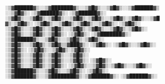  ░▒▓██████▓▒░░▒▓███████▓▒░░▒▓█▓▒░░▒▓█▓▒░░▒▓██████▓▒░░▒▓█▓▒░      ░▒▓██████▓▒░ ░▒▓██████▓▒░
░▒▓█▓▒░░▒▓█▓▒░▒▓█▓▒░░▒▓█▓▒░▒▓█▓▒░░▒▓█▓▒░▒▓█▓▒░░▒▓█▓▒░▒▓█▓▒░     ░▒▓█▓▒░░▒▓█▓▒░▒▓█▓▒░░▒▓█▓▒░
░▒▓█▓▒░      ░▒▓█▓▒░░▒▓█▓▒░▒▓█▓▒░░▒▓█▓▒░▒▓█▓▒░░▒▓█▓▒░▒▓█▓▒░     ░▒▓█▓▒░░▒▓█▓▒░▒▓█▓▒░
░▒▓█▓▒░      ░▒▓███████▓▒░ ░▒▓██████▓▒░░▒▓█▓▒░░▒▓█▓▒░▒▓█▓▒░     ░▒▓█▓▒░░▒▓█▓▒░▒▓█▓▒▒▓███▓▒░
░▒▓█▓▒░      ░▒▓█▓▒░░▒▓█▓▒░  ░▒▓█▓▒░   ░▒▓█▓▒░░▒▓█▓▒░▒▓█▓▒░     ░▒▓█▓▒░░▒▓█▓▒░▒▓█▓▒░░▒▓█▓▒░
░▒▓█▓▒░░▒▓█▓▒░▒▓█▓▒░░▒▓█▓▒░  ░▒▓█▓▒░   ░▒▓█▓▒░░▒▓█▓▒░▒▓█▓▒░     ░▒▓█▓▒░░▒▓█▓▒░▒▓█▓▒░░▒▓█▓▒░
 ░▒▓██████▓▒░░▒▓█▓▒░░▒▓█▓▒░  ░▒▓█▓▒░    ░▒▓██████▓▒░░▒▓████████▓▒░▒▓██████▓▒░ ░▒▓██████▓▒░
                                                                                            
                                                                                            
